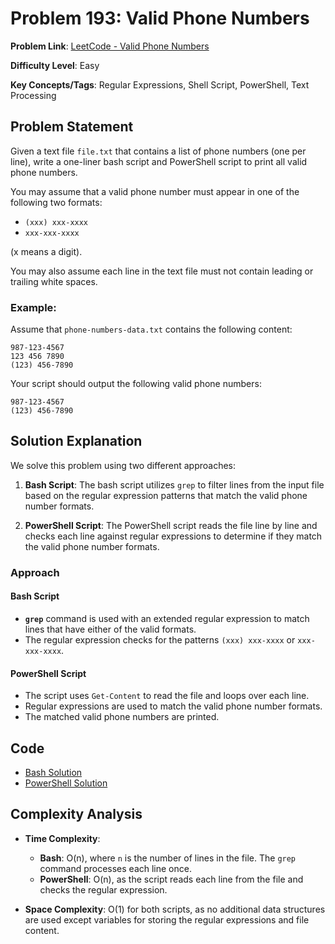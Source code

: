 # Problem 193: Valid Phone Numbers

**Problem Link**: [LeetCode - Valid Phone Numbers](https://leetcode.com/problems/valid-phone-numbers/)

**Difficulty Level**: Easy

**Key Concepts/Tags**: Regular Expressions, Shell Script, PowerShell, Text Processing

## Problem Statement

Given a text file `file.txt` that contains a list of phone numbers (one per line), write a one-liner bash script and PowerShell script to print all valid phone numbers. 

You may assume that a valid phone number must appear in one of the following two formats:
- `(xxx) xxx-xxxx`
- `xxx-xxx-xxxx`

(x means a digit).

You may also assume each line in the text file must not contain leading or trailing white spaces.

### Example:

Assume that `phone-numbers-data.txt` contains the following content:
```
987-123-4567
123 456 7890
(123) 456-7890
```

Your script should output the following valid phone numbers:
```
987-123-4567
(123) 456-7890
```

## Solution Explanation

We solve this problem using two different approaches:

1. **Bash Script**: The bash script utilizes `grep` to filter lines from the input file based on the regular expression patterns that match the valid phone number formats.
   
2. **PowerShell Script**: The PowerShell script reads the file line by line and checks each line against regular expressions to determine if they match the valid phone number formats.

### Approach

#### Bash Script
- **`grep`** command is used with an extended regular expression to match lines that have either of the valid formats.
- The regular expression checks for the patterns `(xxx) xxx-xxxx` or `xxx-xxx-xxxx`.

#### PowerShell Script
- The script uses `Get-Content` to read the file and loops over each line.
- Regular expressions are used to match the valid phone number formats.
- The matched valid phone numbers are printed.

## Code
- [Bash Solution](./solution_1.sh)
- [PowerShell Solution](./solution_2.ps1)

## Complexity Analysis

- **Time Complexity**: 
  - **Bash**: O(n), where `n` is the number of lines in the file. The `grep` command processes each line once.
  - **PowerShell**: O(n), as the script reads each line from the file and checks the regular expression.
  
- **Space Complexity**: O(1) for both scripts, as no additional data structures are used except variables for storing the regular expressions and file content.
